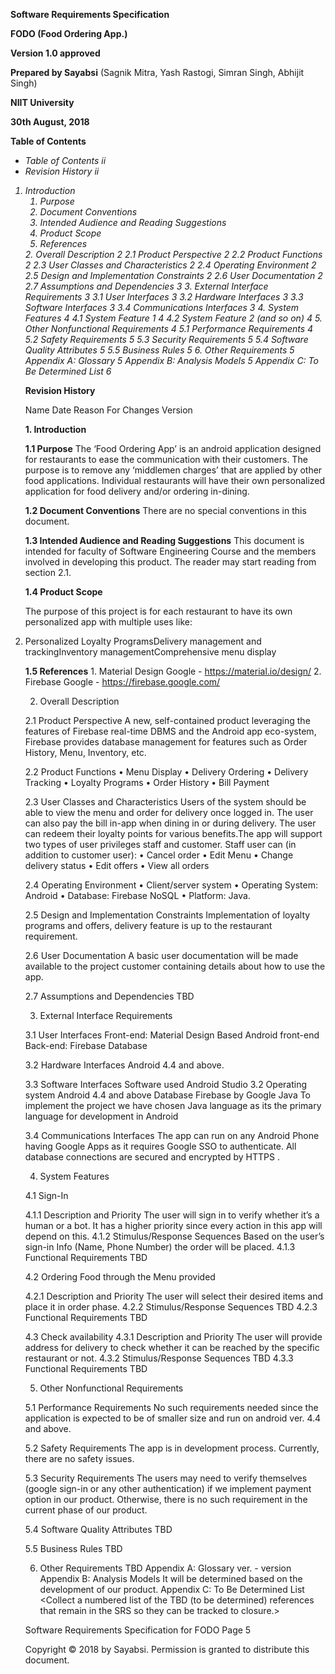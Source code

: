 
<b>Software Requirements Specification 

FODO (Food Ordering App.)

Version 1.0 approved

Prepared by Sayabsi</b> 
(Sagnik Mitra, Yash Rastogi, Simran Singh, Abhijit Singh)

<b>NIIT University

30th August, 2018</b>


<b>Table of Contents</b>

<i>
<ul>
<li>Table of Contents	ii</li>
<li>Revision History	ii</li>
</ul>
<ol>
<li>Introduction	                                
    <ol>
        <li>    Purpose	                                    </li> 
        <li>	Document Conventions	                    </li> 
        <li>	Intended Audience and Reading Suggestions   </li>
        <li>	Product Scope	                            </li>
        <li>	References	                                </li>
    </ol>
</li>
2.	Overall Description	2
2.1	Product Perspective	2
2.2	Product Functions	2
2.3	User Classes and Characteristics	2
2.4	Operating Environment	2
2.5	Design and Implementation Constraints	2
2.6	User Documentation	2
2.7	Assumptions and Dependencies	3
3.	External Interface Requirements	3
3.1	User Interfaces	3
3.2	Hardware Interfaces	3
3.3	Software Interfaces	3
3.4	Communications Interfaces	3
4.	System Features	4
4.1	System Feature 1	4
4.2	System Feature 2 (and so on)	4
5.	Other Nonfunctional Requirements	4
5.1	Performance Requirements	4
5.2	Safety Requirements	5
5.3	Security Requirements	5
5.4	Software Quality Attributes	5
5.5	Business Rules	5
6.	Other Requirements	5
Appendix A: Glossary	5
Appendix B: Analysis Models	5
Appendix C: To Be Determined List	6</i>


<b>Revision History</b>

Name
Date
Reason For Changes
Version









<b>1. Introduction</b>

<b>1.1 Purpose</b> 
The ‘Food Ordering App’ is an android application designed for restaurants to ease the communication with their customers. The purpose is to remove any ‘middlemen charges’ that are applied by other food applications. Individual restaurants will have their own personalized application for food delivery and/or ordering in-dining.

<b>1.2 Document Conventions</b>
There are no special conventions in this document.

<b>1.3 Intended Audience and Reading Suggestions</b>
This document is intended for faculty of Software Engineering Course and the members involved in developing this product. The reader may start reading from section 2.1.

<b>1.4 Product Scope</b>
<p>The purpose of this project is for each restaurant to have its own personalized app with multiple uses like: <li><l1>Personalized Loyalty Programs</l1><l2>Delivery management and tracking</l2><l3>Inventory management</l3><l4>Comprehensive menu display</l4></li></p>

<b>1.5 References</b>
    1. Material Design Google - https://material.io/design/
    2. Firebase Google - https://firebase.google.com/


2. Overall Description

2.1 Product Perspective
A new, self-contained product leveraging the features of Firebase real-time DBMS and the Android app eco-system, Firebase provides database management for features such as Order History, Menu, Inventory, etc.

2.2 Product Functions
• Menu Display
• Delivery Ordering
• Delivery Tracking
• Loyalty Programs
• Order History
• Bill Payment

2.3 User Classes and Characteristics
Users of the system should be able to view the menu and order for delivery once logged in. The user can also pay the bill in-app when dining in or during delivery.	The user can redeem their loyalty points for various benefits.The app will support two types of user privileges staff and customer.
Staff user can (in addition to customer user):
• Cancel order
• Edit Menu
• Change delivery status
• Edit offers
• View all orders

2.4 Operating Environment
• Client/server system
• Operating System: Android
• Database: Firebase NoSQL
• Platform: Java.

2.5 Design and Implementation Constraints
Implementation of loyalty programs and offers, delivery feature is up to the restaurant requirement.

2.6 User Documentation
A basic user documentation will be made available to the project customer containing details about how to use the app.

2.7 Assumptions and Dependencies
TBD


3. External Interface Requirements

3.1 User Interfaces
Front-end: Material Design Based Android front-end
Back-end: Firebase Database

3.2 Hardware Interfaces
Android 4.4 and above.

3.3 Software Interfaces
Software used
Android Studio 3.2
Operating system
Android 4.4 and above
Database
Firebase by Google
Java
To implement the project we have chosen Java language as its the primary language for development in Android

3.4 Communications Interfaces
The app can run on any Android Phone having Google Apps as it requires Google SSO to authenticate. All database connections are secured and encrypted by HTTPS .


4. System Features

4.1 Sign-In

4.1.1	Description and Priority
The user will sign in to verify whether it’s a human or a bot. It has a higher priority since every action in this app will depend on this.
4.1.2	Stimulus/Response Sequences
Based on the user’s sign-in Info (Name, Phone Number) the order will be placed.
4.1.3	Functional Requirements
TBD

4.2 Ordering Food through the Menu provided

4.2.1	Description and Priority
The user will select their desired items and place it in order phase. 
4.2.2	Stimulus/Response Sequences
TBD
4.2.3	Functional Requirements
TBD

4.3 Check availability
4.3.1	Description and Priority
The user will provide address for delivery to check whether it can be reached by the specific restaurant or not.
4.3.2	Stimulus/Response Sequences
TBD
4.3.3	Functional Requirements
TBD


5. Other Nonfunctional Requirements

5.1 Performance Requirements
No such requirements needed since the application is expected to be of smaller size and run on android ver. 4.4 and above. 

5.2 Safety Requirements
The app is in development process. Currently, there are no safety issues.

5.3 Security Requirements
The users may need to verify themselves (google sign-in or any other authentication) if we implement payment option in our product. Otherwise, there is no such requirement in the current phase of our product.  

5.4 Software Quality Attributes
TBD

5.5 Business Rules
TBD


6. Other Requirements
TBD
Appendix A: Glossary
ver. - version
Appendix B: Analysis Models
It will be determined based on the development of our product.
Appendix C: To Be Determined List
<Collect a numbered list of the TBD (to be determined) references that remain in the SRS so they can be tracked to closure.>


Software Requirements Specification for FODO		Page 5



Copyright © 2018 by Sayabsi. Permission is granted to distribute this document.





